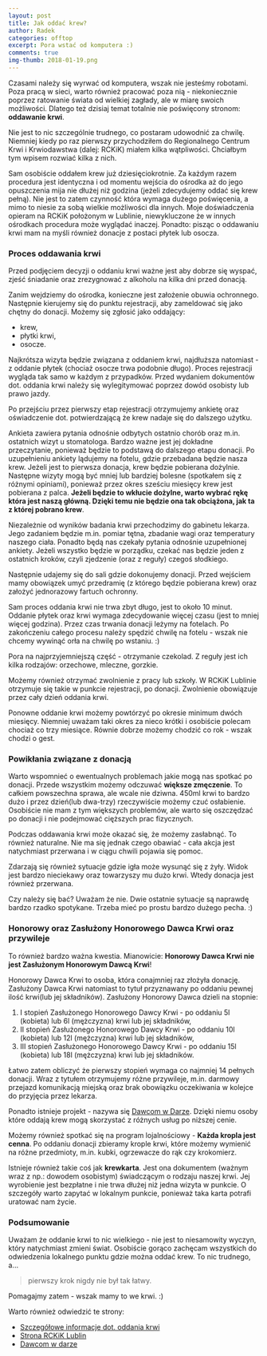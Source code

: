 ```yaml
---
layout: post
title: Jak oddać krew?
author: Radek
categories: offtop
excerpt: Pora wstać od komputera :)
comments: true
img-thumb: 2018-01-19.png
---
```

Czasami należy się wyrwać od komputera, wszak nie jesteśmy robotami. Poza pracą w sieci, warto również pracować poza nią - niekoniecznie poprzez ratowanie świata od wielkiej zagłady, ale w miarę swoich możliwości. Dlatego też dzisiaj temat totalnie nie poświęcony stronom: **oddawanie krwi**.

Nie jest to nic szczególnie trudnego, co postaram udowodnić za chwilę. Niemniej kiedy po raz pierwszy przychodziłem do Regionalnego Centrum Krwi i Krwiodawstwa (dalej: RCKiK) miałem kilka wątpliwości. Chciałbym tym wpisem rozwiać kilka z nich.

Sam osobiście oddałem krew już dziesięciokrotnie. Za każdym razem procedura jest identyczna i od momentu wejścia do ośrodka aż do jego opuszczenia mija nie dłużej niż godzina (jeżeli zdecydujemy oddać się krew pełną). Nie jest to zatem czynność która wymaga dużego poświęcenia, a mimo to niesie za sobą wielkie możliwości dla innych. Moje doświadczenia opieram na RCKiK położonym w Lublinie, niewykluczone że w innych ośrodkach procedura może wyglądać inaczej. Ponadto: pisząc o oddawaniu krwi mam na myśli również donacje z postaci płytek lub osocza.

### Proces oddawania krwi

Przed podjęciem decyzji o oddaniu krwi ważne jest aby dobrze się wyspać, zjeść śniadanie oraz zrezygnować z alkoholu na kilka dni przed donacją.

Zanim wejdziemy do ośrodka, konieczne jest założenie obuwia ochronnego. Następnie kierujemy się do punktu rejestracji, aby zameldować się jako chętny do donacji. Możemy się zgłosić jako oddający:
- krew,
- płytki krwi,
- osocze.

Najkrótsza wizyta będzie związana z oddaniem krwi, najdłuższa natomiast - z oddanie płytek (chociaż osocze trwa podobnie długo). Proces rejestracji wygląda tak samo w każdym z przypadków. Przed wydaniem dokumentów dot. oddania krwi należy się wylegitymować poprzez dowód osobisty lub prawo jazdy.

Po przejściu przez pierwszy etap rejestracji otrzymujemy ankietę oraz oświadczenie dot. potwierdzającą że krew nadaje się do dalszego użytku.

Ankieta zawiera pytania odnośnie odbytych ostatnio chorób oraz m.in. ostatnich wizyt u stomatologa. Bardzo ważne jest jej dokładne przeczytanie, ponieważ będzie to podstawą do dalszego etapu donacji. Po uzupełnieniu ankiety lądujemy na fotelu, gdzie przebadana będzie nasza krew. Jeżeli jest to pierwsza donacja, krew będzie pobierana dożylnie. Następne wizyty mogą być mniej lub bardziej bolesne (spotkałem się z różnymi opiniami), ponieważ przez okres sześciu miesięcy krew jest pobierana z palca. **Jeżeli będzie to wkłucie dożylne, warto wybrać rękę która jest naszą główną. Dzięki temu nie będzie ona tak obciążona, jak ta z której pobrano krew**.

Niezależnie od wyników badania krwi przechodzimy do gabinetu lekarza. Jego zadaniem będzie m.in. pomiar tętna, zbadanie wagi oraz temperatury naszego ciała. Ponadto będą nas czekały pytania odnośnie uzupełnionej ankiety. Jeżeli wszystko będzie w porządku, czekać nas będzie jeden z ostatnich kroków, czyli zjedzenie (oraz z reguły) czegoś słodkiego.

Następnie udajemy się do sali gdzie dokonujemy donacji. Przed wejściem mamy obowiązek umyć przedramię (z którego będzie pobierana krew) oraz założyć jednorazowy fartuch ochronny.

Sam proces oddania krwi nie trwa zbyt długo, jest to około 10 minut. Oddanie płytek oraz krwi wymaga zdecydowanie więcej czasu (jest to mniej więcej godzina). Przez czas trwania donacji leżymy na fotelach. Po zakończeniu całego procesu należy spędzić chwilę na fotelu - wszak nie chcemy wywinąć orła na chwilę po wstaniu. :)

Pora na najprzyjemniejszą część - otrzymanie czekolad. Z reguły jest ich kilka rodzajów: orzechowe, mleczne, gorzkie.

Możemy również otrzymać zwolnienie z pracy lub szkoły. W RCKiK Lublinie otrzymuje się takie w punkcie rejestracji, po donacji. Zwolnienie obowiązuje przez cały dzień oddania krwi.

Ponowne oddanie krwi możemy powtórzyć po okresie minimum dwóch miesięcy. Niemniej uważam taki okres za nieco krótki i osobiście polecam chociaż co trzy miesiące. Równie dobrze możemy chodzić co rok - wszak chodzi o gest.

### Powikłania związane z donacją

Warto wspomnieć o ewentualnych problemach jakie mogą nas spotkać po donacji. Przede wszystkim możemy odczuwać **większe zmęczenie**. To całkiem powszechna sprawa, ale wcale nie dziwna. 450ml krwi to bardzo dużo i przez dzień(lub dwa-trzy) rzeczywiście możemy czuć osłabienie. Osobiście nie mam z tym większych problemów, ale warto się oszczędzać po donacji i nie podejmować cięższych prac fizycznych.

Podczas oddawania krwi może okazać się, że możemy zasłabnąć. To również naturalne. Nie ma się jednak czego obawiać - cała akcja jest natychmiast przerwana i w ciągu chwili pojawia się pomoc.

Zdarzają się również sytuacje gdzie igła może wysunąć się z żyły. Widok jest bardzo nieciekawy oraz towarzyszy mu dużo krwi. Wtedy donacja jest również przerwana.

Czy należy się bać? Uważam że nie. Dwie ostatnie sytuacje są naprawdę bardzo rzadko spotykane. Trzeba mieć po prostu bardzo dużego pecha. :)

### Honorowy oraz Zasłużony Honorowego Dawca Krwi oraz przywileje

To również bardzo ważna kwestia. Mianowicie: **Honorowy Dawca Krwi nie jest Zasłużonym  Honorowym Dawcą Krwi**!

Honorowy Dawca Krwi to osoba, która conajmniej raz złożyła donację. Zasłużony Dawca Krwi natomiast to tytuł przyznawany po oddaniu pewnej ilość krwi(lub jej składników). Zasłużony Honorowy Dawca dzieli na stopnie:

1. I stopień Zasłużonego Honorowego Dawcy Krwi - po oddaniu 5l (kobieta) lub 6l (mężczyzna) krwi lub jej składników,
2. II stopień Zasłużonego Honorowego Dawcy Krwi - po oddaniu 10l (kobieta) lub 12l (mężczyzna) krwi lub jej składników,
3. III stopień Zasłużonego Honorowego Dawcy Krwi - po oddaniu 15l (kobieta) lub 18l (mężczyzna) krwi lub jej składników.

Łatwo zatem obliczyć że pierwszy stopień wymaga co najmniej 14 pełnych donacji. Wraz z tytułem otrzymujemy różne przywileje, m.in. darmowy przejazd komunikacją miejską oraz brak obowiązku oczekiwania w kolejce do przyjęcia przez lekarza.

Ponadto istnieje projekt - nazywa się [Dawcom w Darze](http://www.dawcomwdarze.pl/). Dzięki niemu osoby które oddają krew mogą skorzystać z różnych usług po niższej cenie.

Możemy również spotkać się na program lojalnościowy - **Każda kropla jest cenna**. Po oddaniu donacji zbieramy krople krwi, które możemy wymienić na różne przedmioty, m.in. kubki, ogrzewacze do rąk czy krokomierz.

Istnieje również takie coś jak **krewkarta**. Jest ona dokumentem (ważnym wraz z np.: dowodem osobistym) świadczącym o rodzaju naszej krwi. Jej wyrobienie jest bezpłatne i nie trwa dłużej niż jedna wizyta w punkcie. O szczegóły warto zapytać w lokalnym punkcie, ponieważ taka karta potrafi uratować nam życie.

### Podsumowanie

Uważam że oddanie krwi to nic wielkiego - nie jest to niesamowity wyczyn, który natychmiast zmieni świat. Osobiście gorąco zachęcam wszystkich do odwiedzenia lokalnego punktu gdzie można oddać krew. To nic trudnego, a...

> pierwszy krok nigdy nie był tak łatwy.

Pomagajmy zatem - wszak mamy to we krwi. :)

Warto również odwiedzić te strony:

- [Szczegółowe informacje dot. oddania krwi](https://krwiodawcy.org/)
- [Strona RCKiK Lublin](http://www.rckik.lublin.pl/)
- [Dawcom w darze](http://www.dawcomwdarze.pl/)
